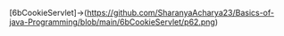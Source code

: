 [6bCookieServlet]->(https://github.com/SharanyaAcharya23/Basics-of-java-Programming/blob/main/6bCookieServlet/p62.png)  
